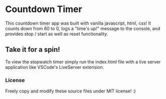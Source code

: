 # Countdown Timer

This countdown timer app was built with vanilla javascript, html, css! It counts down from 60 to 0, logs a "time's up!" message to the console, and provides stop / start as well as reset functionality.

[]("https://i.imgur.com/jmnjwLN.gif")

## Take it for a spin!

To view the stopwatch timer simply run the index.html file with a live server application like VSCode's LiveServer extension.

### License

Freely copy and modify these source files under MIT license! :)
